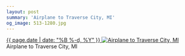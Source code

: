```yaml
---
layout: post
summary: 'Airplane to Traverse City, MI'
og_image: 513-1280.jpg
---
```


<p>
 <time>
  <a href="/513">
   {{ page.date | date: "%B %-d, %Y" }}
  </a>
 </time>
 <a href="/513">
  <img alt="Airplane to Traverse City, MI" data-taken="8/13/2016" sizes="(min-width: 700px) 50vw, calc(100vw - 2rem)" src="{{ site.assets_url }}/513-640.jpg" srcset="{{ site.assets_url }}/513-320.jpg 320w, {{ site.assets_url }}/513-640.jpg 640w, {{ site.assets_url }}/513-960.jpg 960w, {{ site.assets_url }}/513-1280.jpg 1280w"/>
 </a>
 <span>
  Airplane to Traverse City, MI
 </span>
</p>
